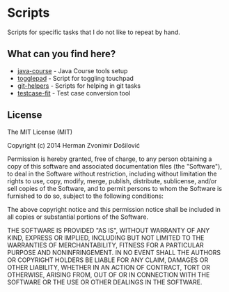 Scripts
=======

Scripts for specific tasks that I do not like to repeat by hand.

What can you find here?
-----------------------
* [java-course](https://github.com/hermanzdosilovic/scripts/tree/master/java-course) - Java Course tools setup
* [togglepad](https://github.com/hermanzdosilovic/scripts/tree/master/togglepad) - Script for toggling touchpad
* [git-helpers](https://github.com/hermanzdosilovic/scripts/tree/master/git-helpers) - Scripts for helping in git tasks
* [testcase-fit](https://github.com/hermanzdosilovic/scripts/tree/master/testcase-fit) - Test case conversion tool

License
-------
The MIT License (MIT)

Copyright (c) 2014 Herman Zvonimir Došilović

Permission is hereby granted, free of charge, to any person obtaining a copy
of this software and associated documentation files (the "Software"), to deal
in the Software without restriction, including without limitation the rights
to use, copy, modify, merge, publish, distribute, sublicense, and/or sell
copies of the Software, and to permit persons to whom the Software is
furnished to do so, subject to the following conditions:

The above copyright notice and this permission notice shall be included in all
copies or substantial portions of the Software.

THE SOFTWARE IS PROVIDED "AS IS", WITHOUT WARRANTY OF ANY KIND, EXPRESS OR
IMPLIED, INCLUDING BUT NOT LIMITED TO THE WARRANTIES OF MERCHANTABILITY,
FITNESS FOR A PARTICULAR PURPOSE AND NONINFRINGEMENT. IN NO EVENT SHALL THE
AUTHORS OR COPYRIGHT HOLDERS BE LIABLE FOR ANY CLAIM, DAMAGES OR OTHER
LIABILITY, WHETHER IN AN ACTION OF CONTRACT, TORT OR OTHERWISE, ARISING FROM,
OUT OF OR IN CONNECTION WITH THE SOFTWARE OR THE USE OR OTHER DEALINGS IN THE
SOFTWARE.
